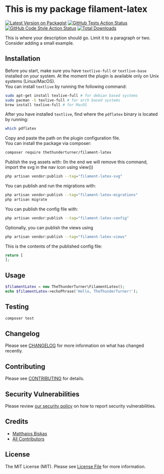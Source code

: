 # This is my package filament-latex

[![Latest Version on Packagist](https://img.shields.io/packagist/v/thethunderturner/filament-latex.svg?style=flat-square)](https://packagist.org/packages/thethunderturner/filament-latex)
[![GitHub Tests Action Status](https://img.shields.io/github/actions/workflow/status/thethunderturner/filament-latex/run-tests.yml?branch=main&label=tests&style=flat-square)](https://github.com/thethunderturner/filament-latex/actions?query=workflow%3Arun-tests+branch%3Amain)
[![GitHub Code Style Action Status](https://img.shields.io/github/actions/workflow/status/thethunderturner/filament-latex/fix-php-code-styling.yml?branch=main&label=code%20style&style=flat-square)](https://github.com/thethunderturner/filament-latex/actions?query=workflow%3A"Fix+PHP+code+styling"+branch%3Amain)
[![Total Downloads](https://img.shields.io/packagist/dt/thethunderturner/filament-latex.svg?style=flat-square)](https://packagist.org/packages/thethunderturner/filament-latex)



This is where your description should go. Limit it to a paragraph or two. Consider adding a small example.

## Installation

Before you start, make sure you have `textlive-full` or `textlive-base` installed on your system. At the moment the plugin is available only on Unix systems (Linux/MacOS). <br>
You can install `textlive` by running the following command:
```bash
sudo apt-get install texlive-full # for debian based systems
sudo pacman -S texlive-full # for arch based systems
brew install texlive-full # for MacOS
```
After you have installed `textlive`, find where the `pdflatex` binary is located by running:
```bash
which pdflatex
```
Copy and paste the path on the plugin configuration file. <br>
You can install the package via composer:
```bash
composer require thethunderturner/filament-latex
```

Publish the svg assets with: (In the end we will remove this command, import the svg in the nav icon using view())
```bash
php artisan vendor:publish --tag="filament-latex-svg"
```

You can publish and run the migrations with:

```bash
php artisan vendor:publish --tag="filament-latex-migrations"
php artisan migrate
```

You can publish the config file with:

```bash
php artisan vendor:publish --tag="filament-latex-config"
```

Optionally, you can publish the views using

```bash
php artisan vendor:publish --tag="filament-latex-views"
```

This is the contents of the published config file:

```php
return [
];
```

## Usage

```php
$filamentLatex = new TheThunderTurner\FilamentLatex();
echo $filamentLatex->echoPhrase('Hello, TheThunderTurner!');
```

## Testing

```bash
composer test
```

## Changelog

Please see [CHANGELOG](CHANGELOG.md) for more information on what has changed recently.

## Contributing

Please see [CONTRIBUTING](.github/CONTRIBUTING.md) for details.

## Security Vulnerabilities

Please review [our security policy](../../security/policy) on how to report security vulnerabilities.

## Credits

- [Matthaios Biskas](https://github.com/thethunderturner)
- [All Contributors](../../contributors)

## License

The MIT License (MIT). Please see [License File](LICENSE.md) for more information.
